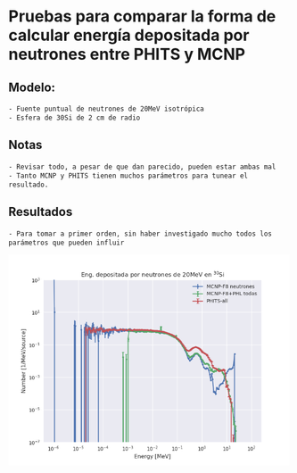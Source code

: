 # Pruebas para comparar la forma de calcular energía depositada por neutrones entre PHITS y MCNP


## Modelo:

    - Fuente puntual de neutrones de 20MeV isotrópica
    - Esfera de 30Si de 2 cm de radio



## Notas

    - Revisar todo, a pesar de que dan parecido, pueden estar ambas mal
    - Tanto MCNP y PHITS tienen muchos parámetros para tunear el resultado.


## Resultados

    - Para tomar a primer orden, sin haber investigado mucho todos los parámetros que pueden influir

![Energía depositada en silicio](deposicion_Si_comparada.png)
